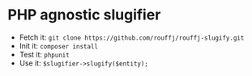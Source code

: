 PHP agnostic slugifier
======================

-  Fetch it: `git clone https://github.com/rouffj/rouffj-slugify.git`
-  Init it: `composer install`
-  Test it: `phpunit`
-  Use it: `$slugifier->slugify($entity);`
